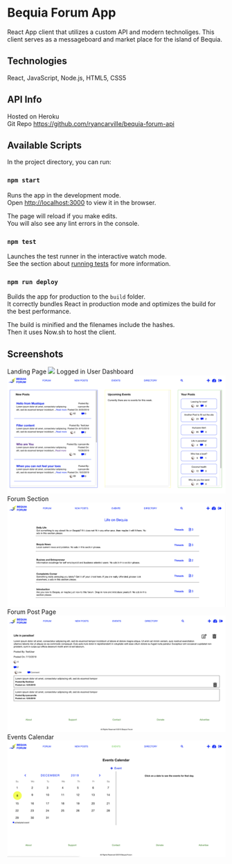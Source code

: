 # Bequia Forum App

React App client that utilizes a custom API and modern technoliges. This client serves as a messageboard and market place for the island of Bequia.

## Technologies

React, JavaScript, Node.js, HTML5, CSS5

## API Info

Hosted on Heroku<br/>
Git Repo
https://github.com/ryancarville/bequia-forum-api

## Available Scripts

In the project directory, you can run:

### `npm start`

Runs the app in the development mode.<br>
Open [http://localhost:3000](http://localhost:3000) to view it in the browser.

The page will reload if you make edits.<br>
You will also see any lint errors in the console.

### `npm test`

Launches the test runner in the interactive watch mode.<br>
See the section about [running tests](https://facebook.github.io/create-react-app/docs/running-tests) for more information.

### `npm run deploy`

Builds the app for production to the `build` folder.<br>
It correctly bundles React in production mode and optimizes the build for the best performance.

The build is minified and the filenames include the hashes.<br>
Then it uses Now.sh to host the client.

## Screenshots

Landing Page
<img src='./public/images/readme/bf-screenshot-1.png' l='screenshot-1'/>
Logged in User Dashboard
<img src='./public/images/readme/bf-screenshot-2.png' l='screenshot-2'/>
Forum Section
<img src='./public/images/readme/bf-screenshot-4.png' l='screenshot-4'/>
Forum Post Page
<img src='./public/images/readme/bf-screenshot-5.png' l='screenshot-5'/>
Events Calendar
<img src='./public/images/readme/bf-screenshot-3.png' l='screenshot-3'/>

